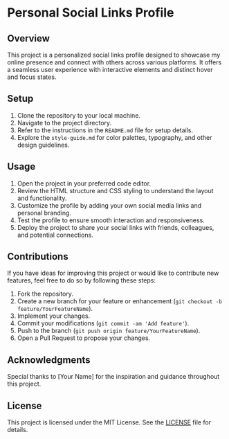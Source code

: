 # Personal Social Links Profile

## Overview

This project is a personalized social links profile designed to showcase my online presence and connect with others across various platforms. It offers a seamless user experience with interactive elements and distinct hover and focus states.

## Setup

1. Clone the repository to your local machine.
2. Navigate to the project directory.
3. Refer to the instructions in the `README.md` file for setup details.
4. Explore the `style-guide.md` for color palettes, typography, and other design guidelines.

## Usage

1. Open the project in your preferred code editor.
2. Review the HTML structure and CSS styling to understand the layout and functionality.
3. Customize the profile by adding your own social media links and personal branding.
4. Test the profile to ensure smooth interaction and responsiveness.
5. Deploy the project to share your social links with friends, colleagues, and potential connections.

## Contributions

If you have ideas for improving this project or would like to contribute new features, feel free to do so by following these steps:

1. Fork the repository.
2. Create a new branch for your feature or enhancement (`git checkout -b feature/YourFeatureName`).
3. Implement your changes.
4. Commit your modifications (`git commit -am 'Add feature'`).
5. Push to the branch (`git push origin feature/YourFeatureName`).
6. Open a Pull Request to propose your changes.

## Acknowledgments

Special thanks to [Your Name] for the inspiration and guidance throughout this project.

## License

This project is licensed under the MIT License. See the [LICENSE](LICENSE) file for details.
